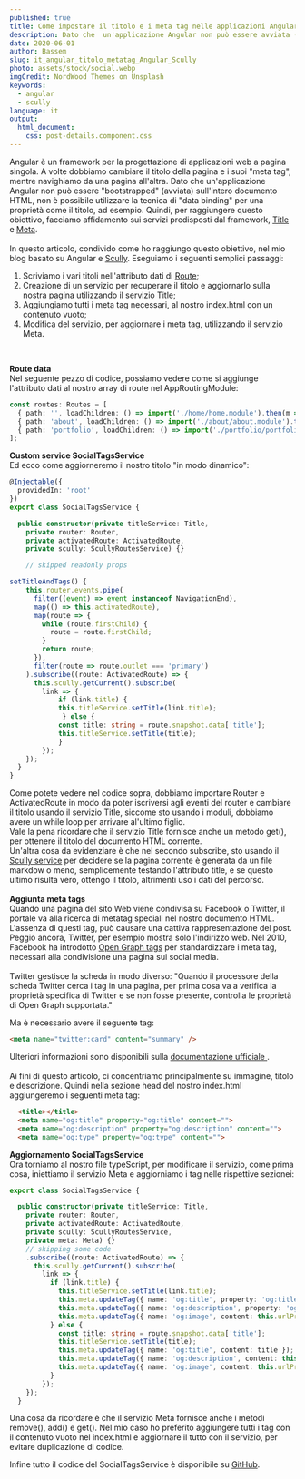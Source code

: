```yaml
---
published: true
title: Come impostare il titolo e i meta tag nelle applicazioni Angular/Scully
description: Dato che  un'applicazione Angular non può essere avviata (bootstrapped) sull'intero documento HTML, non è possibile utilizzare la tecnica di "data binding" per una proprietà come il titolo, ad esempio.
date: 2020-06-01
author: Bassem
slug: it_angular_titolo_metatag_Angular_Scully
photo: assets/stock/social.webp
imgCredit: NordWood Themes on Unsplash
keywords:
  - angular
  - scully
language: it
output:
  html_document:
    css: post-details.component.css
---
```


Angular è un framework per la  progettazione di applicazioni web a pagina singola. A volte dobbiamo cambiare il titolo della pagina e i suoi "meta tag", mentre navighiamo da una pagina all'altra.
Dato che  un'applicazione Angular non può essere "bootstrapped" (avviata) sull'intero documento HTML, non è possibile utilizzare la tecnica di "data binding" per una proprietà come il titolo, ad esempio. Quindi, per raggiungere questo obiettivo, facciamo affidamento sui servizi predisposti dal framework, [Title](https://angular.io/api/platform-browser/Title) e [Meta](https://angular.io/api/platform-browser/Meta).  
<br>
In questo articolo, condivido come ho raggiungo questo obiettivo, nel mio blog basato su Angular e [Scully](scully.io). Eseguiamo i seguenti semplici passaggi:
 1. Scriviamo i vari  titoli nell'attributo dati di  [Route](https://angular.io/api/router/Route);
 2. Creazione di un servizio per recuperare il titolo e aggiornarlo sulla nostra pagina utilizzando il servizio Title;
 3. Aggiungiamo tutti i meta tag necessari, al nostro index.html con un contenuto vuoto;
 4. Modifica del servizio, per aggiornare i meta tag, utilizzando il servizio Meta.
<br>

**Route data**
<br>
Nel seguente pezzo di codice, possiamo vedere come si aggiunge l'attributo dati al nostro array di route nel AppRoutingModule:
```TypeScript
const routes: Routes = [
  { path: '', loadChildren: () => import('./home/home.module').then(m => m.HomeModule), data:{'title': "soloCoding"} },
  { path: 'about', loadChildren: () => import('./about/about.module').then(m => m.AboutModule), data:{'title': "About me"} },
  { path: 'portfolio', loadChildren: () => import('./portfolio/portfolio.module').then(m => m.PortfolioModule), data:{'title': "Portfolio"} },
];
```
**Custom service SocialTagsService**
<br>
Ed ecco come aggiorneremo il nostro titolo "in modo dinamico":
```TypeScript
@Injectable({
  providedIn: 'root'
})
export class SocialTagsService {

  public constructor(private titleService: Title,
    private router: Router,
    private activatedRoute: ActivatedRoute,
    private scully: ScullyRoutesService) {}

    // skipped readonly props

setTitleAndTags() {
    this.router.events.pipe(
      filter((event) => event instanceof NavigationEnd),
      map(() => this.activatedRoute),
      map(route => {
        while (route.firstChild) {
          route = route.firstChild;
        }
        return route;
      }),
      filter(route => route.outlet === 'primary')
    ).subscribe((route: ActivatedRoute) => {
      this.scully.getCurrent().subscribe(
        link => {
            if (link.title) {
            this.titleService.setTitle(link.title);
             } else {
            const title: string = route.snapshot.data['title'];
            this.titleService.setTitle(title);
            }
        });
    });
  }
}
```
Come potete vedere nel codice sopra, dobbiamo importare Router e ActivatedRoute in modo da poter iscriversi agli eventi del router e cambiare il titolo usando il servizio Title, siccome sto usando i moduli, dobbiamo avere un  while loop per arrivare al'ultimo figlio.
<br>
Vale la pena ricordare che il servizio Title fornisce anche un metodo get(), per ottenere il titolo del documento HTML corrente.
<br>
Un'altra cosa da evidenziare è che nel secondo subscribe, sto usando il [Scully service](https://scully.io/docs/scully-lib-core) per decidere se la pagina corrente è generata da un file markdow o meno, semplicemente testando l'attributo title, e se questo ultimo risulta vero, ottengo il titolo, altrimenti uso i dati del percorso.  
<br>
**Aggiunta meta tags**  
Quando una pagina del sito Web viene condivisa su Facebook o Twitter, il portale va alla ricerca di metatag speciali nel nostro documento HTML. L'assenza di questi tag, può causare una cattiva rappresentazione del post. Peggio ancora, Twitter, per esempio mostra solo l'indirizzo web. Nel 2010, Facebook ha introdotto [Open Graph tags](https://ogp.me/) per standardizzare i meta tag, necessari alla condivisione una pagina sui social media.  
<br>
Twitter gestisce la scheda in modo diverso:
"Quando il processore della scheda Twitter cerca i tag in una pagina, per prima cosa va a verifica la proprietà specifica di Twitter e se non fosse presente, controlla le proprietà di Open Graph supportata."  

Ma è necessario avere il seguente tag: 
```Html
<meta name="twitter:card" content="summary" />
```
Ulteriori informazioni sono disponibili sulla [documentazione ufficiale ](https://developer.twitter.com/en/docs/tweets/optimize-with-cards/guides/getting-started).  
<br>
Ai fini di questo articolo, ci concentriamo principalmente su immagine, titolo e descrizione. Quindi nella sezione head del nostro index.html aggiungeremo i seguenti meta tag:
```Html
  <title></title>
  <meta name="og:title" property="og:title" content="">
  <meta name="og:description" property="og:description" content="">
  <meta name="og:type" property="og:type" content="">
```
**Aggiornamento SocialTagsService**  
Ora torniamo al nostro file typeScript, per modificare il servizio, come prima cosa, iniettiamo il servizio Meta e aggiorniamo i tag nelle rispettive sezionei:
```TypeScript
export class SocialTagsService {

  public constructor(private titleService: Title,
    private router: Router,
    private activatedRoute: ActivatedRoute,
    private scully: ScullyRoutesService,
    private meta: Meta) {}
    // skipping some code
    .subscribe((route: ActivatedRoute) => {
      this.scully.getCurrent().subscribe(
        link => {
          if (link.title) {
            this.titleService.setTitle(link.title);
            this.meta.updateTag({ name: 'og:title', property: 'og:title', content: link.title });
            this.meta.updateTag({ name: 'og:description', property: 'og:description', content: link.description});
            this.meta.updateTag({ name: 'og:image', content: this.urlPrefix+'/'+link.photo });
          } else {
            const title: string = route.snapshot.data['title'];
            this.titleService.setTitle(title);
            this.meta.updateTag({ name: 'og:title', content: title });
            this.meta.updateTag({ name: 'og:description', content: this.tagDescription });
            this.meta.updateTag({ name: 'og:image', content: this.urlPrefix+'/'+this.tagImage });
          }
        });
    });
  }
```
Una cosa da ricordare è che il servizio Meta fornisce anche i metodi remove(), add() e get(). Nel mio caso ho preferito aggiungere tutti i tag con il contenuto vuoto nel index.html e aggiornare il tutto con il servizio, per evitare duplicazione di codice. 
<br>

Infine tutto il codice del SocialTagsService è disponibile su [GitHub](https://github.com/s0l0c0ding/solocoding/tree/master/src/app/services).